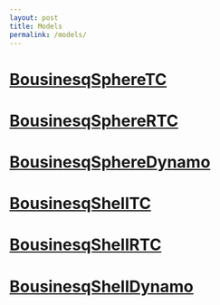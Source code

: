 ```yaml
---
layout: post
title: Models
permalink: /models/
---
```


# [BousinesqSphereTC](BoussinesqSphereTC/model)

# [BousinesqSphereRTC](BoussinesqSphereRTC/model)

# [BousinesqSphereDynamo](BoussinesqSphereDynamo/model)

# [BousinesqShellTC](BoussinesqShellTC/model)

# [BousinesqShellRTC](BoussinesqShellRTC/model)

# [BousinesqShellDynamo](BoussinesqShellDynamo/model)


